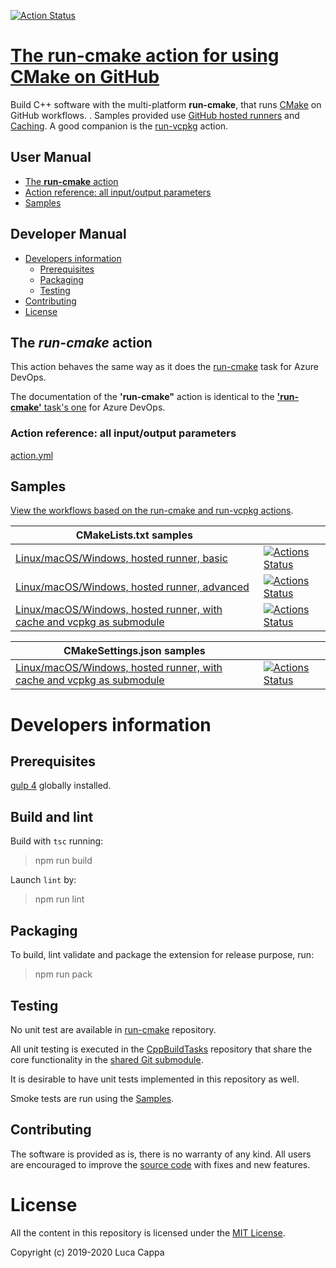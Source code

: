 [![Action Status](https://github.com/lukka/run-cmake/workflows/build/badge.svg)](https://github.com/lukka/run-cmake/actions)

# [The **run-cmake** action for using CMake on GitHub](https://github.com/marketplace/actions/run-cmake)

Build C++ software with the multi-platform **run-cmake**, that runs [CMake](https://cmake.org) on GitHub workflows. . Samples provided use [GitHub hosted runners](https://help.github.com/en/actions/automating-your-workflow-with-github-actions/virtual-environments-for-github-hosted-runners) and [Caching](https://help.github.com/en/actions/automating-your-workflow-with-github-actions/caching-dependencies-to-speed-up-workflows).
A good companion is the [run-vcpkg](https://github.com/marketplace/actions/run-vcpkg) action.

 ## User Manual
 * [The <strong>run-cmake</strong> action](#run-cmake)
 * [Action reference: all input/output parameters](#reference)
 * [Samples](#samples)

 ## Developer Manual
 * [Developers information](#developers-information)
   * [Prerequisites](#prerequisites)
   * [Packaging](#packaging)
   * [Testing](#testing)
  * [Contributing](#contributing)
  * [License](#license)

## <a id='run-cmake'>The ***run-cmake*** action</a>

This action behaves the same way as it does the [run-cmake](https://marketplace.visualstudio.com/items?itemName=lucappa.cmake-ninja-vcpkg-tasks) task for Azure DevOps.

The documentation of the **'run-cmake"** action is identical to the [**'run-cmake'** task's one](https://github.com/lukka/CppBuildTasks/blob/master/README.md#runcmake
) for Azure DevOps.

### <a id='reference'>Action reference: all input/output parameters</a>

[action.yml](https://github.com/lukka/run-cmake/blob/v0/action.yml)

## <a id="samples">Samples</a>

[View the workflows based on the run-cmake and run-vcpkg actions](https://github.com/lukka/CppBuildTasks-Validation/actions).

|CMakeLists.txt samples | |
|----------|-------|
[Linux/macOS/Windows, hosted runner, basic](https://github.com/lukka/CppBuildTasks-Validation/blob/master/.github/workflows/hosted-basic.yml)| [![Actions Status](https://github.com/lukka/CppBuildTasks-Validation/workflows/hosted-basic/badge.svg)](https://github.com/lukka/CppBuildTasks-Validation/actions)
[Linux/macOS/Windows, hosted runner, advanced](https://github.com/lukka/CppBuildTasks-Validation/blob/master/.github/workflows/hosted-advanced.yml)| [![Actions Status](https://github.com/lukka/CppBuildTasks-Validation/workflows/hosted-advanced/badge.svg)](https://github.com/lukka/CppBuildTasks-Validation/actions)
[Linux/macOS/Windows, hosted runner, with cache and vcpkg as submodule](https://github.com/lukka/CppBuildTasks-Validation/blob/master/.github/workflows/hosted-basic-cache-submod_vcpkg.yml)| [![Actions Status](https://github.com/lukka/CppBuildTasks-Validation/workflows/hosted-basic-cache-submod_vcpkg/badge.svg)](https://github.com/lukka/CppBuildTasks-Validation/actions)

|CMakeSettings.json samples | |
|----------|-------|
[Linux/macOS/Windows, hosted runner, with cache and vcpkg as submodule](https://github.com/lukka/CppBuildTasks-Validation/blob/master/.github/workflows/hosted-cmakesettingsjson-cache-submod_vcpkg.yml)| [![Actions Status](https://github.com/lukka/CppBuildTasks-Validation/workflows/hosted-cmakesettingsjson-cache-submod_vcpkg/badge.svg)](https://github.com/lukka/CppBuildTasks-Validation/actions)

# Developers information

## Prerequisites
[gulp 4](https://www.npmjs.com/package/gulp4) globally installed.

## Build and lint
Build with `tsc` running:

 > npm run build

Launch `lint` by:

 > npm run lint

## Packaging
To build, lint validate and package the extension for release purpose, run:

  > npm run pack

## Testing

No unit test are available in [run-cmake](https://github.com/lukka/run-cmake) repository.

All unit testing is executed in the [CppBuildTasks](https://github.com/lukka/CppBuildTasks/) repository that share the core functionality in the [shared Git submodule](https://github.com/lukka/run-cmake-vcpkg-action-libs).

It is desirable to have unit tests implemented in this repository as well.

Smoke tests are run using the [Samples](#samples).

## <a id='contributing'>Contributing</a>

The software is provided as is, there is no warranty of any kind. All users are encouraged to improve the [source code](https://github.com/lukka/run-cmake) with fixes and new features.

# License
All the content in this repository is licensed under the [MIT License](LICENSE.txt).

Copyright (c) 2019-2020 Luca Cappa
